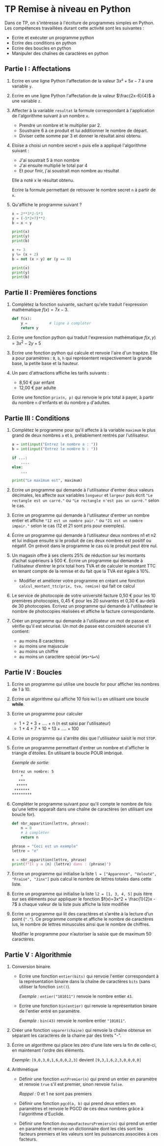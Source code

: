 # TP Remise à niveau en Python

Dans ce TP, on s'intéresse à l'écriture de programmes simples en Python. Les compétences travaillées durant cette activité sont les suivantes :

- Ecrire et exécuter un programme python
- Ecrire des conditions en python
- Ecrire des boucles en python
- Manipuler des chaînes de caractères en python

## Partie I : Affectations

1. Ecrire en une ligne Python l'affectation de la valeur $3x²+5x-7$ à une variable `y`.

2. Ecrire en une ligne Python l'affectation de la valeur $\frac{2x-6}{4}$ à une variable `z`.

3. Affecter à la variable `resultat` la formule correspondant à l'application de l'algorithme suivant à un nombre `x`.

   - Prendre un nombre et le multiplier par 2.
   - Soustraire 6 à ce produit et lui additionner le nombre de départ.
   - Diviser cette somme par 3 et donner le résultat ainsi obtenu.

4. Eloïse a choisi un nombre secret `n` puis elle a appliqué l'algorithme suivant :

   - J'ai soustrait 5 à mon nombre
   - J'ai ensuite multiplié le total par 4
   - Et pour finir, j'ai soustrait mon nombre au résultat

   Elle a noté x le résultat obtenu.

   Ecrire la formule permettant de retrouver le nombre secret `n` à partir de `x`.

5. Qu'affiche le programme suivant ?

   ```python
   x = 2**3*2-5*3
   y = (-5*2+7)**2
   b = x < y

   print(x)
   print(y)
   print(b)

   x += 3
   y %= (x + 2)
   b = not (x > y) or (y == 0)

   print(x)
   print(y)
   print(b)
   ```

## Partie II : Premières fonctions

1. Complétez la fonction suivante, sachant qu'elle traduit l'expression mathématique $f(x)=7x-3$.

   ```python
   def f(x):
       y =          # ligne à compléter
       return y
   ```

2. Ecrire une fonction python qui traduit l'expression mathématique $f(x,y)=3x^2 - 2y +5$

3. Ecrire une fonction python qui calcule et renvoie l'aire d'un trapèze. Elle a pour paramètres : `B`, `b`, `h` qui représentent respectivement la grande base, la petite base et la hauteur.

4. Un parc d'attractions affiche les tarifs suivants :

   - 8,50 € par enfant
   - 12,00 € par adulte

   Ecrire une fonction `prix(n, p)` qui renvoie le prix total à payer, à partir du nombre `n` d'enfants et du nombre `p` d'adultes.

## Partie III : Conditions

1. Complétez le programme pour qu'il affecte à la variable `maximum` le plus grand de deux nombres `a` et `b`, prélablement rentrés par l'utilisateur.

   ```python
   a = int(input("Entrez le nombre a : "))
   b = int(input("Entrez le nombre b : "))

   if ...:
       ....
   else:
       ...

   print("Le maximum est", maximum)
   ```

1. Ecrire un programme qui demande à l'utilisateur d'entrer deux valeurs décimales, les affecte aux variables `longueur` et `largeur` puis écrit `"Le rectangle est un carré."` ou `"Le rectangle n'est pas un carré."` selon le cas.

1. Ecrire un programme qui demande à l'utilisateur d'entrer un nombre entier et affiche `"12 est un nombre pair."` ou `"21 est un nombre impair."` selon le cas (12 et 21 sont pris pour exemples).

1. Écrire un programme qui demande à l’utilisateur deux nombres n1 et n2 et lui indique ensuite si le produit de ces deux nombres est positif ou négatif. On prévoit dans le programme le cas où le produit peut être nul.

1. Un magasin offre à ses clients 25% de réduction sur les montants d’achat supérieurs à 500 €. Ecrire un programme qui demande à l'utilisateur d’entrer le prix total hors TVA et de calculer le montant TTC en tenant compte de la remise et du fait que la TVA est égale à 10%.

   - Modifier et améliorer votre programme en créant une fonction `calcul_montant_ttc(prix, tva, remise)` qui fait ce calcul

1. Le service de photocopie de votre université facture 0,50 € pour les 10 premières photocopies, 0,45 € pour les 20 suivantes et 0,30 € au-delà de 30 photocopies. Ecrivez un programme qui demande à l'utilisateur le nombre de photocopies réalisées et affiche la facture correspondante.

1. Créer un programme qui demande à l'utilisateur un mot de passe et vérifie qu'il est sécurisé. Un mot de passe est considéré sécurisé s'il contient:
   - au moins 8 caractères
   - au moins une majuscule
   - au moins un chiffre
   - au moins un caractère spécial (`#$+*&=%`)

## Partie IV : Boucles

1. Ecrire un programme qui utilise une boucle for pour afficher les nombres de 1 à 10.

2. Écrire un algorithme qui affiche 10 fois `Hello` en utilisant une boucle **while**.

3. Ecrire un programme pour calculer

   - 1 + 2 + 3 + .... + n (n est saisi par l'utilisateur)
   - 1 + 4 + 7 + 10 + 13 + .... + 100

4. Ecrire un programme qui s'arrête dès que l'utilisateur saisit le mot `STOP`.

5. Écrire un programme permettant d'entrer un nombre et d'afficher le triangle d'étoiles. En utilisant la boucle POUR imbriqué.

   _Exemple de sortie:_

   ```bash
   Entrez un nombre: 5
       *
      ***
     *****
    *******
   *********
   ```

6. Compléter le programme suivant pour qu'il compte le nombre de fois qu'une lettre apparaît dans une chaîne de caractères (en utilisant une boucle for).

   ```python
   def nbr_apparition(lettre, phrase):
       n = 0
       # à compléter
       return n

   phrase = "Ceci est un exemple"
   lettre = "e"

   n = nbr_apparition(lettre, phrase)
   print(f"Il y a {n} {lettre} dans : {phrase}")
   ```

7. Ecrire un programme qui initialise la liste `l = ["Apparence", "Velouté", "Fraise", "Jinx"]` puis calcul le nombre de lettres totales dans cette liste.

8. Ecrire un programme qui initialise la liste `l2 = [1, 3, 4, 5]` puis itère sur ses éléments pour appliquer le fonction $f(x)=3x^2 + \frac{1}{2}x - 7$ à chaque valeur de la liste puis affiche la liste modifiée

9. Ecrire un programme qui lit des caractères et s’arrête à la lecture d’un point (`"."`). Ce programme compte et affiche le nombre de caractères lus, le nombre de lettres minuscules ainsi que le nombre de chiffres.

   Modifier le programme pour n’autoriser la saisie que de maximum 50 caractères.

## Partie V : Algorithmie

1. Conversion binaire.

   - Ecrire une fonction `entier(bits)` qui renvoie l'entier correspondant à la représentation binaire dans la chaîne de caractères `bits` (sans utiliser la fonction `int()`).

     _Exemple :_ `entier("101011")` renvoie le nombre entier `43`.

   - Ecrire une fonction `bin(entier)` qui renvoie la représentation binaire de l'entier entré en paramètre.

     _Exemple :_ `bin(43)` renvoie le nombre entier `"101011"`.

1. Créer une fonction `separer(chaine)` qui renvoie la chaîne obtenue en séparant les caractères de la chaine par des tirets "-".

1. Écrire un algorithme qui place les zéro d'une liste vers la fin de celle-ci, en maintenant l'ordre des éléments.

   _Exemple:_ `[9,0,3,0,1,6,0,0,2,3]` devient `[9,3,1,6,2,3,0,0,0,0]`

1. Arithmétique

   - Définir une fonction `estPremier(n)` qui prend un entier en paramètre et renvoie `true` s'il est premier, sinon renvoie `false`.

     _Rappel :_ 0 et 1 ne sont pas premiers

   - Définir une fonction `pgcd(a, b)` qui prend deux entiers en paramètres et renvoie le PGCD de ces deux nombres grâce à l'algorithme d'Euclide.

   - Définir une fonction `decompoFacteursPremiers(n)` qui prend un entier en paramètre et renvoie un dictionnaire dont les clés sont les facteurs premiers et les valeurs sont les puissances associées à ces facteurs.
